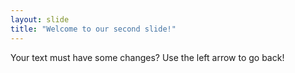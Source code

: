 ```yaml
---
layout: slide
title: "Welcome to our second slide!"
---
```

Your text
must have some changes?
Use the left arrow to go back!
